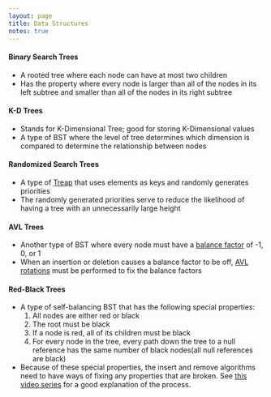 ```yaml
---
layout: page
title: Data Structures
notes: true
---
```

#### Binary Search Trees
- A rooted tree where each node can have at most two children
- Has the property where every node is larger than all of the nodes in its left subtree and smaller than all of the nodes in its right subtree

#### K-D Trees
- Stands for K-Dimensional Tree; good for storing K-Dimensional values
- A type of BST where the level of tree determines which dimension is compared to determine the relationship between nodes

#### Randomized Search Trees
- A type of [Treap](https://www.youtube.com/watch?v=0i5vSP7Bz5Q&list=PLM_KIlU0WoXmkV4QB1Dg8PtJaHTdWHwRS) that uses elements as keys and randomly generates priorities
- The randomly generated priorities serve to reduce the likelihood of having a tree with an unnecessarily large height

#### AVL Trees
- Another type of BST where every node must have a [balance factor](https://stepik.org/lesson/28865/step/2?unit=9903) of -1, 0, or 1
- When an insertion or deletion causes a balance factor to be off, [AVL rotations](https://www.youtube.com/watch?v=xzmLuS0ZJmA&list=PLM_KIlU0WoXmkV4QB1Dg8PtJaHTdWHwRS) must be performed to fix the balance factors

#### Red-Black Trees
- A type of self-balancing BST that has the following special properties:
  1. All nodes are either red or black
  2. The root must be black
  3. If a node is red, all of its children must be black
  4. For every node in the tree, every path down the tree to a null reference has the same number of black nodes(all null references are black)
- Because of these special properties, the insert and remove algorithms need to have ways of fixing any properties that are broken. See [this video series](https://www.youtube.com/watch?v=qvZGUFHWChY&list=PL9xmBV_5YoZNqDI8qfOZgzbqahCUmUEin) for a good explanation of the process.
